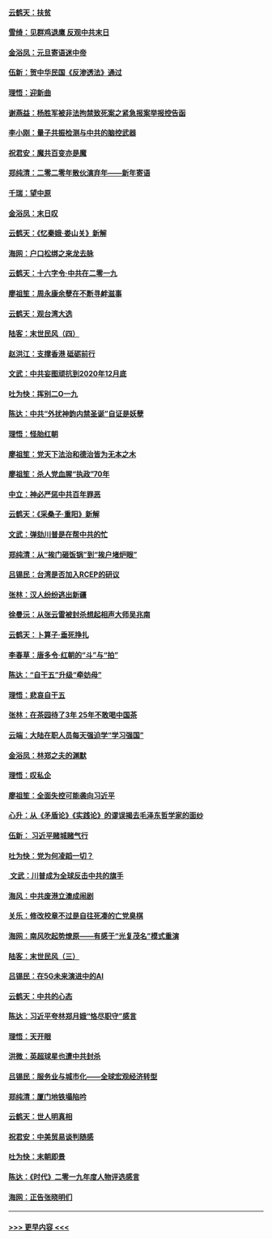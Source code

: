 #### [云鹤天：扶贫](../pages/nsc993/n11764245.md?t=01030833) 
#### [雪绮：见群鸡退鹰  反观中共末日](../pages/nsc993/n11762112.md?t=01030833) 
#### [金浴凤：元旦寄语迷中帝](../pages/nsc993/n11761788.md?t=01030833) 
#### [伍新：贺中华民国《反渗透法》通过](../pages/nsc993/n11761994.md?t=01030833) 
#### [理悟：迎新曲](../pages/nsc993/n11761152.md?t=01030833) 
#### [谢燕益：杨胜军被非法拘禁致死案之紧急报案举报控告函](../pages/nsc993/n11756134.md?t=01030833) 
#### [李小刚：量子共振检测与中共的脑控武器](../pages/nsc993/n11754518.md?t=01030833) 
#### [祝君安：魔共百变亦是魔](../pages/nsc993/n11754469.md?t=01030833) 
#### [郑纯清：二零二零年散伙演弃年——新年寄语](../pages/nsc993/n11754195.md?t=01030833) 
#### [千瑞：望中原](../pages/nsc993/n11754159.md?t=01030833) 
#### [金浴凤：末日叹](../pages/nsc993/n11752359.md?t=01030833) 
#### [云鹤天：《忆秦娥‧娄山关》新解](../pages/nsc993/n11752348.md?t=01030833) 
#### [海网：户口松绑之来龙去脉](../pages/nsc993/n11752328.md?t=01030833) 
#### [云鹤天：十六字令‧中共在二零一九](../pages/nsc993/n11752305.md?t=01030833) 
#### [廖祖笙：周永康余孽在不断寻衅滋事](../pages/nsc993/n11751013.md?t=01030833) 
#### [云鹤天：观台湾大选](../pages/nsc993/n11751007.md?t=01030833) 
#### [陆客：末世民风（四）](../pages/nsc993/n11749203.md?t=01030833) 
#### [赵洪江：支撑香港 砥砺前行](../pages/nsc993/n11748482.md?t=01030833) 
#### [文武：中共妄图顽抗到2020年12月底](../pages/nsc993/n11748446.md?t=01030833) 
#### [吐为快：挥别二O一九](../pages/nsc993/n11748411.md?t=01030833) 
#### [陈达：中共“外扰神韵内禁圣诞”自证是妖孽](../pages/nsc993/n11748226.md?t=01030833) 
#### [理悟：怪胎红朝](../pages/nsc993/n11748206.md?t=01030833) 
#### [廖祖笙：党天下法治和德治皆为无本之木](../pages/nsc993/n11748135.md?t=01030833) 
#### [廖祖笙：杀人党血腥“执政”70年](../pages/nsc993/n11745144.md?t=01030833) 
#### [中立：神必严惩中共百年罪恶](../pages/nsc993/n11744970.md?t=01030833) 
#### [云鹤天：《采桑子‧重阳》新解](../pages/nsc993/n11744948.md?t=01030833) 
#### [文武：弹劾川普是在帮中共的忙](../pages/nsc993/n11744758.md?t=01030833) 
#### [郑纯清：从“挨门砸饭锅”到“挨户堵炉眼”](../pages/nsc993/n11744745.md?t=01030833) 
#### [吕锡民：台湾是否加入RCEP的研议](../pages/nsc993/n11744701.md?t=01030833) 
#### [张林：汉人纷纷逃出新疆](../pages/nsc993/n11743530.md?t=01030833) 
#### [徐曼沅：从张云雷被封杀想起相声大师吴兆南](../pages/nsc993/n11741816.md?t=01030833) 
#### [云鹤天：卜算子‧垂死挣扎](../pages/nsc993/n11739956.md?t=01030833) 
#### [李春草：唐多令‧红朝的“斗”与“拍”](../pages/nsc993/n11739830.md?t=01030833) 
#### [陈达：“自干五”升级“牵妨母”](../pages/nsc993/n11739724.md?t=01030833) 
#### [理悟：悲哀自干五](../pages/nsc993/n11739547.md?t=01030833) 
#### [张林：在茶园待了3年 25年不敢喝中国茶](../pages/nsc993/n11739240.md?t=01030833) 
#### [云端：大陆在职人员每天强迫学“学习强国”](../pages/nsc993/n11738735.md?t=01030833) 
#### [金浴凤：林郑之夫的渊默](../pages/nsc993/n11737735.md?t=01030833) 
#### [理悟：叹私企](../pages/nsc993/n11737715.md?t=01030833) 
#### [廖祖笙：全面失控可能袭向习近平](../pages/nsc993/n11737704.md?t=01030833) 
#### [心升：从《矛盾论》《实践论》的谬误揭去毛泽东哲学家的面纱](../pages/nsc993/n11736962.md?t=01030833) 
#### [伍新： 习近平赌城赌气行](../pages/nsc993/n11736929.md?t=01030833) 
#### [吐为快：党为何凌蹈一切？](../pages/nsc993/n11736915.md?t=01030833) 
#### [ 文武：川普成为全球反击中共的旗手](../pages/nsc993/n11736882.md?t=01030833) 
#### [海风：中共废港立澳成闹剧](../pages/nsc993/n11735857.md?t=01030833) 
#### [关乐：修改校章不过是自往死凑的亡党臭棋](../pages/nsc993/n11735097.md?t=01030833) 
#### [海网：南风吹起势燎原——有感于“光复茂名”模式重演](../pages/nsc993/n11732308.md?t=01030833) 
#### [陆客：末世民风（三）](../pages/nsc993/n11732211.md?t=01030833) 
#### [吕锡民：在5G未来演进中的AI](../pages/nsc993/n11730010.md?t=01030833) 
#### [云鹤天：中共的心态](../pages/nsc993/n11729906.md?t=01030833) 
#### [陈达：习近平夸林郑月娥“恪尽职守”感言](../pages/nsc993/n11729881.md?t=01030833) 
#### [理悟：天开眼](../pages/nsc993/n11729699.md?t=01030833) 
#### [洪微：英超球星也遭中共封杀](../pages/nsc993/n11727243.md?t=01030833) 
#### [吕锡民：服务业与城市化——全球宏观经济转型](../pages/nsc993/n11725845.md?t=01030833) 
#### [郑纯清：厦门地铁塌陷吟](../pages/nsc993/n11725813.md?t=01030833) 
#### [云鹤天：世人明真相](../pages/nsc993/n11725621.md?t=01030833) 
#### [祝君安：中美贸易谈判随感](../pages/nsc993/n11725609.md?t=01030833) 
#### [吐为快：末朝即景](../pages/nsc993/n11723365.md?t=01030833) 
#### [陈达：《时代》二零一九年度人物评选感言](../pages/nsc993/n11723337.md?t=01030833) 
#### [海网：正告张晓明们](../pages/nsc993/n11723228.md?t=01030833) 

----
#### [ >>> 更早内容 <<< ](../indexes/nsc993-earlier.md)
